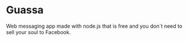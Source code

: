 # Guassa

Web messaging app made with node.js that is free and you don´t need to sell your soul to Facebook.
